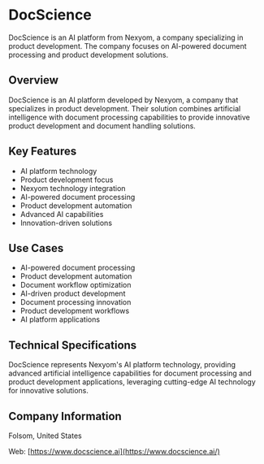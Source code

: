 # DocScience

DocScience is an AI platform from Nexyom, a company specializing in product development. The company focuses on AI-powered document processing and product development solutions.

## Overview

DocScience is an AI platform developed by Nexyom, a company that specializes in product development. Their solution combines artificial intelligence with document processing capabilities to provide innovative product development and document handling solutions.

## Key Features

- AI platform technology
- Product development focus
- Nexyom technology integration
- AI-powered document processing
- Product development automation
- Advanced AI capabilities
- Innovation-driven solutions

## Use Cases

- AI-powered document processing
- Product development automation
- Document workflow optimization
- AI-driven product development
- Document processing innovation
- Product development workflows
- AI platform applications

## Technical Specifications

DocScience represents Nexyom's AI platform technology, providing advanced artificial intelligence capabilities for document processing and product development applications, leveraging cutting-edge AI technology for innovative solutions.

## Company Information

Folsom, United States

Web: [https://www.docscience.ai](https://www.docscience.ai/) 